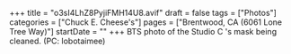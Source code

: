 +++
title = "o3sI4LhZ8PyjiFMH14U8.avif"
draft = false
tags = ["Photos"]
categories = ["Chuck E. Cheese's"]
pages = ["Brentwood, CA (6061 Lone Tree Way)"]
startDate = ""
+++
BTS photo of the Studio C 's mask being cleaned. (PC: lobotaimee)

